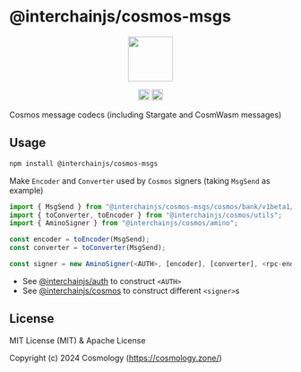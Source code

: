 # @interchainjs/cosmos-msgs

<p align="center">
  <img src="https://user-images.githubusercontent.com/545047/188804067-28e67e5e-0214-4449-ab04-2e0c564a6885.svg" width="80">
</p>

<p align="center" width="100%">
  <!-- <a href="https://github.com/cosmology-tech/interchainjs/actions/workflows/run-tests.yaml">
    <img height="20" src="https://github.com/cosmology-tech/interchainjs/actions/workflows/run-tests.yaml/badge.svg" />
  </a> -->
   <a href="https://github.com/cosmology-tech/interchainjs/blob/main/LICENSE-MIT"><img height="20" src="https://img.shields.io/badge/license-MIT-blue.svg"></a>
   <a href="https://github.com/cosmology-tech/interchainjs/blob/main/LICENSE-Apache"><img height="20" src="https://img.shields.io/badge/license-Apache-blue.svg"></a>
</p>


Cosmos message codecs (including Stargate and CosmWasm messages)

## Usage

```sh
npm install @interchainjs/cosmos-msgs
```

Make `Encoder` and `Converter` used by `Cosmos` signers (taking `MsgSend` as example)

```ts
import { MsgSend } from "@interchainjs/cosmos-msgs/cosmos/bank/v1beta1/tx";
import { toConverter, toEncoder } from "@interchainjs/cosmos/utils";
import { AminoSigner } from "@interchainjs/cosmos/amino";

const encoder = toEncoder(MsgSend);
const converter = toConverter(MsgSend);

const signer = new AminoSigner(<AUTH>, [encoder], [converter], <rpc-endpoint>);
```

- See [@interchainjs/auth](/packages/auth/README.md) to construct `<AUTH>`
- See [@interchainjs/cosmos](/packages/cosmos/README.md) to construct different `<signer>`s

## License

MIT License (MIT) & Apache License

Copyright (c) 2024 Cosmology (https://cosmology.zone/)